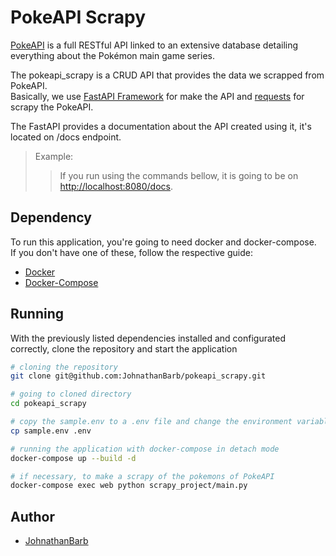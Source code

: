 # PokeAPI Scrapy

[PokeAPI](https://pokeapi.co/docs/v2) is a full RESTful API linked to an extensive database detailing everything about the Pokémon main game series.

The pokeapi_scrapy is a CRUD API that provides the data we scrapped from PokeAPI.  
Basically, we use [FastAPI Framework](https://github.com/tiangolo/fastapi) for make the API and [requests](https://github.com/psf/requests) for scrapy the PokeAPI.

The FastAPI provides a documentation about the API created using it, it's located on /docs endpoint.  
> Example:
>> If you run using the commands bellow, it is going to be on <http://localhost:8080/docs>.

## Dependency

To run this application, you're going to need docker and docker-compose.  
If you don't have one of these, follow the respective guide:

- [Docker](https://docs.docker.com/get-docker/)
- [Docker-Compose](https://docs.docker.com/compose/install/)

## Running

With the previously listed dependencies installed and configurated correctly, clone the repository and start the application

```bash
# cloning the repository
git clone git@github.com:JohnathanBarb/pokeapi_scrapy.git

# going to cloned directory
cd pokeapi_scrapy

# copy the sample.env to a .env file and change the environment variables
cp sample.env .env

# running the application with docker-compose in detach mode
docker-compose up --build -d

# if necessary, to make a scrapy of the pokemons of PokeAPI
docker-compose exec web python scrapy_project/main.py
```

## Author

- [JohnathanBarb](https://linkedin.com/in/johnathan-barbosa/)
